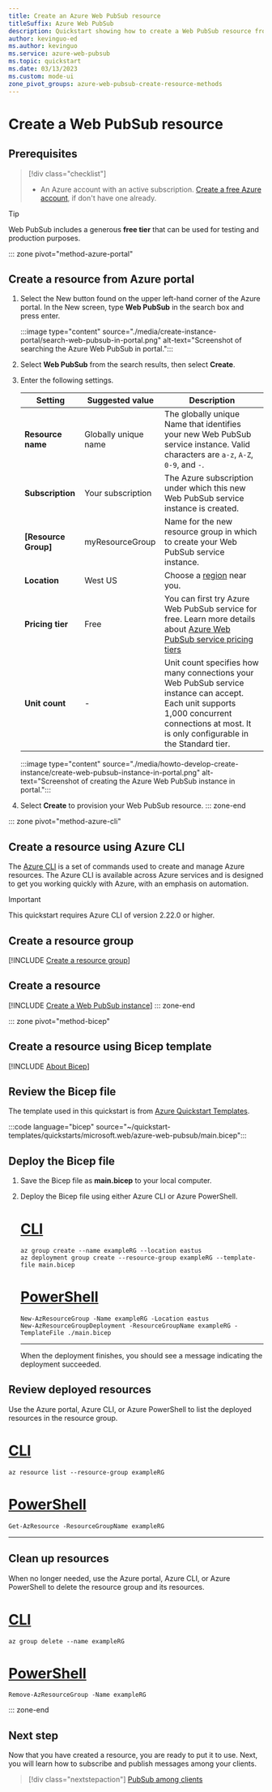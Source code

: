 ```yaml
---
title: Create an Azure Web PubSub resource
titleSuffix: Azure Web PubSub
description: Quickstart showing how to create a Web PubSub resource from Azure portal, using Azure CLI and a Bicep template 
author: kevinguo-ed
ms.author: kevinguo
ms.service: azure-web-pubsub
ms.topic: quickstart
ms.date: 03/13/2023
ms.custom: mode-ui
zone_pivot_groups: azure-web-pubsub-create-resource-methods
---
```

# Create a Web PubSub resource

## Prerequisites
> [!div class="checklist"]
> * An Azure account with an active subscription. [Create a free Azure account](https://azure.microsoft.com/free/), if don't have one already.  

> [!TIP]
> Web PubSub includes a generous **free tier** that can be used for testing and production purposes.
 
 
::: zone pivot="method-azure-portal"
## Create a resource from Azure portal

1. Select the New button found on the upper left-hand corner of the Azure portal. In the New screen, type **Web PubSub** in the search box and press enter. 

    :::image type="content" source="./media/create-instance-portal/search-web-pubsub-in-portal.png" alt-text="Screenshot of searching the Azure Web PubSub in portal.":::

2. Select **Web PubSub** from the search results, then select **Create**.

3. Enter the following settings.

    | Setting      | Suggested value  | Description                                        |
    | ------------ |  ------- | -------------------------------------------------- |
    | **Resource name** | Globally unique name | The globally unique Name that identifies your new Web PubSub service instance. Valid characters are `a-z`, `A-Z`, `0-9`, and `-`. |
    | **Subscription** | Your subscription | The Azure subscription under which this new Web PubSub service instance is created. |
    | **[Resource Group]** |  myResourceGroup | Name for the new resource group in which to create your Web PubSub service instance. |
    | **Location** | West US | Choose a [region](https://azure.microsoft.com/regions/) near you. |
    | **Pricing tier** | Free | You can first try Azure Web PubSub service for free. Learn more details about [Azure Web PubSub service pricing tiers](https://azure.microsoft.com/pricing/details/web-pubsub/) |
    | **Unit count** |  - | Unit count specifies how many connections your Web PubSub service instance can accept. Each unit supports 1,000 concurrent connections at most. It is only configurable in the Standard tier. |

    :::image type="content" source="./media/howto-develop-create-instance/create-web-pubsub-instance-in-portal.png" alt-text="Screenshot of creating the Azure Web PubSub instance in portal.":::

4. Select **Create** to provision your Web PubSub resource.
::: zone-end


::: zone pivot="method-azure-cli"
## Create a resource using Azure CLI

The [Azure CLI](/cli/azure) is a set of commands used to create and manage Azure resources. The Azure CLI is available across Azure services and is designed to get you working quickly with Azure, with an emphasis on automation. 

> [!IMPORTANT]
> This quickstart requires Azure CLI of version 2.22.0 or higher.

## Create a resource group

[!INCLUDE [Create a resource group](includes/cli-rg-creation.md)]

## Create a resource

[!INCLUDE [Create a Web PubSub instance](includes/cli-awps-creation.md)]
::: zone-end


::: zone pivot="method-bicep"
## Create a resource using Bicep template

[!INCLUDE [About Bicep](../../includes/resource-manager-quickstart-bicep-introduction.md)]

## Review the Bicep file

The template used in this quickstart is from [Azure Quickstart Templates](/samples/azure/azure-quickstart-templates/azure-web-pubsub/).

:::code language="bicep" source="~/quickstart-templates/quickstarts/microsoft.web/azure-web-pubsub/main.bicep":::

## Deploy the Bicep file

1. Save the Bicep file as **main.bicep** to your local computer.
1. Deploy the Bicep file using either Azure CLI or Azure PowerShell.

    # [CLI](#tab/CLI)

    ```azurecli
    az group create --name exampleRG --location eastus
    az deployment group create --resource-group exampleRG --template-file main.bicep
    ```

    # [PowerShell](#tab/PowerShell)

    ```azurepowershell
    New-AzResourceGroup -Name exampleRG -Location eastus
    New-AzResourceGroupDeployment -ResourceGroupName exampleRG -TemplateFile ./main.bicep
    ```

    ---

    When the deployment finishes, you should see a message indicating the deployment succeeded.

## Review deployed resources

Use the Azure portal, Azure CLI, or Azure PowerShell to list the deployed resources in the resource group.

# [CLI](#tab/CLI)

```azurecli-interactive
az resource list --resource-group exampleRG
```

# [PowerShell](#tab/PowerShell)

```azurepowershell-interactive
Get-AzResource -ResourceGroupName exampleRG
```

---
## Clean up resources

When no longer needed, use the Azure portal, Azure CLI, or Azure PowerShell to delete the resource group and its resources.

# [CLI](#tab/CLI)

```azurecli-interactive
az group delete --name exampleRG
```

# [PowerShell](#tab/PowerShell)

```azurepowershell-interactive
Remove-AzResourceGroup -Name exampleRG
```
::: zone-end

## Next step
Now that you have created a resource, you are ready to put it to use.
Next, you will learn how to subscribe and publish messages among your clients.
> [!div class="nextstepaction"]
> [PubSub among clients](quickstarts-pubsub-among-clients.md)
